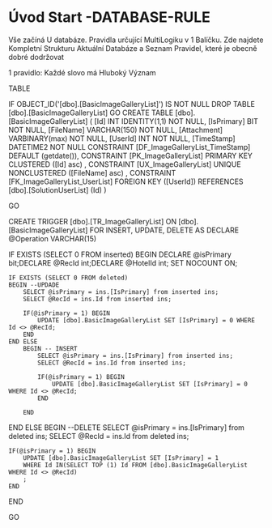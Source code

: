 ﻿# Úvod   Start -DATABASE-RULE  

Vše začíná U databáze. 
Pravidla určující MultiLogiku v 1 Balíčku.
Zde najdete Kompletní Strukturu Aktuální Databáze
a Seznam Pravidel, které je obecně dobré dodržovat

1 pravidlo: Každé slovo má Hluboký Význam

TABLE


 IF OBJECT_ID('[dbo].[BasicImageGalleryList]') IS NOT NULL 
 DROP TABLE [dbo].[BasicImageGalleryList] 
 GO
 CREATE TABLE [dbo].[BasicImageGalleryList] ( 
 [Id]          INT              IDENTITY(1,1)          NOT NULL,
 [IsPrimary]   BIT                                     NOT NULL,
 [FileName]    VARCHAR(150)                            NOT NULL,
 [Attachment]  VARBINARY(max)                          NOT NULL,
 [UserId]      INT                                     NOT NULL,
 [TimeStamp]   DATETIME2                               NOT NULL  CONSTRAINT [DF_ImageGalleryList_TimeStamp] DEFAULT (getdate()),
 CONSTRAINT   [PK_ImageGalleryList]  PRIMARY KEY CLUSTERED    ([Id] asc) ,
 CONSTRAINT   [UX_ImageGalleryList]  UNIQUE      NONCLUSTERED ([FileName] asc) ,
 CONSTRAINT [FK_ImageGalleryList_UserList] FOREIGN KEY ([UserId]) REFERENCES [dbo].[SolutionUserList] (Id) )
 
 
 GO
 
 



CREATE   TRIGGER [dbo].[TR_ImageGalleryList] ON [dbo].[BasicImageGalleryList]
FOR INSERT, UPDATE, DELETE
AS
DECLARE @Operation VARCHAR(15)
 
IF EXISTS (SELECT 0 FROM inserted)
BEGIN
	DECLARE @isPrimary bit;DECLARE @RecId int;DECLARE @HotelId int;
	SET NOCOUNT ON;

    IF EXISTS (SELECT 0 FROM deleted)
    BEGIN --UPDADE
		SELECT @isPrimary = ins.[IsPrimary] from inserted ins;
		SELECT @RecId = ins.Id from inserted ins;

		IF(@isPrimary = 1) BEGIN
			UPDATE [dbo].BasicImageGalleryList SET [IsPrimary] = 0 WHERE Id <> @RecId; 		
		END
	END ELSE
		BEGIN -- INSERT
			SELECT @isPrimary = ins.[IsPrimary] from inserted ins;
			SELECT @RecId = ins.Id from inserted ins;

			IF(@isPrimary = 1) BEGIN
				UPDATE [dbo].BasicImageGalleryList SET [IsPrimary] = 0 WHERE Id <> @RecId; 		
			END
		
		END
END ELSE 
BEGIN --DELETE
	SELECT @isPrimary = ins.[IsPrimary] from deleted ins;
	SELECT @RecId = ins.Id from deleted ins;

	IF(@isPrimary = 1) BEGIN
		UPDATE [dbo].BasicImageGalleryList SET [IsPrimary] = 1  
		WHERE Id IN(SELECT TOP (1) Id FROM [dbo].BasicImageGalleryList WHERE Id <> @RecId)
		;
	END
END

 GO